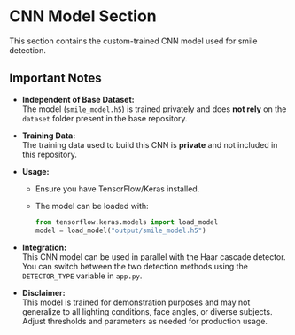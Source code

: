 # CNN Model Section

This section contains the custom-trained CNN model used for smile detection.

## Important Notes

- **Independent of Base Dataset:**  
  The model (`smile_model.h5`) is trained privately and does **not rely** on the `dataset` folder present in the base repository.

- **Training Data:**  
  The training data used to build this CNN is **private** and not included in this repository.

- **Usage:**  
  - Ensure you have TensorFlow/Keras installed.
  - The model can be loaded with:

    ```python
    from tensorflow.keras.models import load_model
    model = load_model("output/smile_model.h5")
    ```

- **Integration:**  
  This CNN model can be used in parallel with the Haar cascade detector. You can switch between the two detection methods using the `DETECTOR_TYPE` variable in `app.py`.

- **Disclaimer:**  
  This model is trained for demonstration purposes and may not generalize to all lighting conditions, face angles, or diverse subjects. Adjust thresholds and parameters as needed for production usage.
